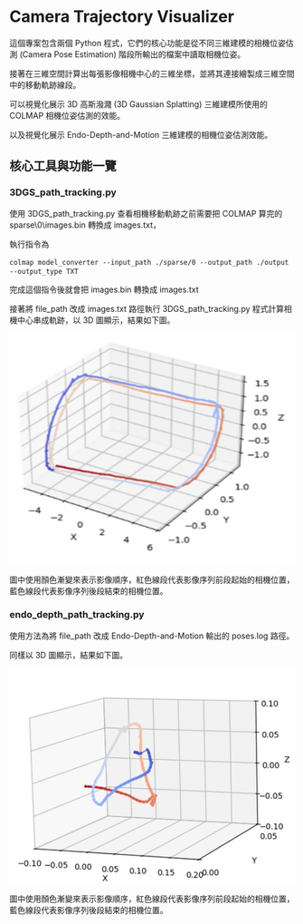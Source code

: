 # Camera Trajectory Visualizer

這個專案包含兩個 Python 程式，它們的核心功能是從不同三維建模的相機位姿估測 (Camera Pose Estimation) 階段所輸出的檔案中讀取相機位姿。

接著在三維空間計算出每張影像相機中心的三維坐標，並將其連接繪製成三維空間中的移動軌跡線段。

可以視覺化展示 3D 高斯潑濺 (3D Gaussian Splatting) 三維建模所使用的 COLMAP 相機位姿估測的效能。

以及視覺化展示 Endo-Depth-and-Motion 三維建模的相機位姿估測效能。

## 核心工具與功能一覽

### 3DGS_path_tracking.py

使用 3DGS_path_tracking.py 查看相機移動軌跡之前需要把 COLMAP 算完的 sparse\0\images.bin 轉換成 images.txt，

執行指令為 
```
colmap model_converter --input_path ./sparse/0 --output_path ./output --output_type TXT
```
完成這個指令後就會把 images.bin 轉換成 images.txt

接著將 file_path 改成 images.txt 路徑執行 3DGS_path_tracking.py 程式計算相機中心串成軌跡，以 3D 圖顯示，結果如下圖。

![image](https://github.com/kenchang890410/Camera-Trajectory-Visualizer/blob/5170706487aea27ce3c7d2a9c89f08596e0583ab/3DGS_path_tracking_sample.jpg)

圖中使用顏色漸變來表示影像順序，紅色線段代表影像序列前段起始的相機位置，藍色線段代表影像序列後段結束的相機位置。

### endo_depth_path_tracking.py

使用方法為將 file_path 改成 Endo-Depth-and-Motion 輸出的 poses.log 路徑。

同樣以 3D 圖顯示，結果如下圖。

![image](https://github.com/kenchang890410/Camera-Trajectory-Visualizer/blob/5170706487aea27ce3c7d2a9c89f08596e0583ab/endo_depth_path_tracking_sample.jpg)

圖中使用顏色漸變來表示影像順序，紅色線段代表影像序列前段起始的相機位置，藍色線段代表影像序列後段結束的相機位置。

